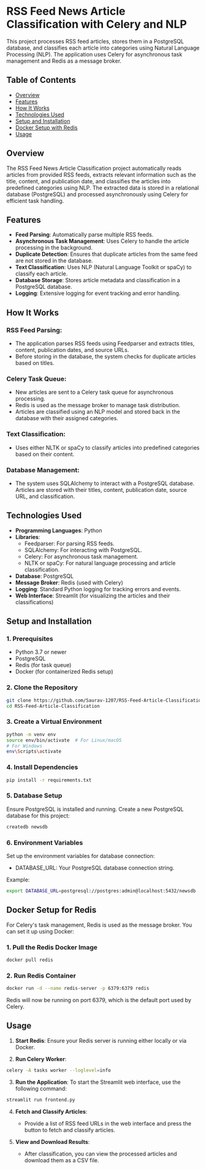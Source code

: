 # RSS Feed News Article Classification with Celery and NLP

This project processes RSS feed articles, stores them in a PostgreSQL database, and classifies each article into categories using Natural Language Processing (NLP). The application uses Celery for asynchronous task management and Redis as a message broker.

## Table of Contents
- [Overview](#overview)
- [Features](#features)
- [How It Works](#how-it-works)
- [Technologies Used](#technologies-used)
- [Setup and Installation](#setup-and-installation)
- [Docker Setup with Redis](#docker-setup-for-redis)
- [Usage](#usage)

## Overview

The RSS Feed News Article Classification project automatically reads articles from provided RSS feeds, extracts relevant information such as the title, content, and publication date, and classifies the articles into predefined categories using NLP. The extracted data is stored in a relational database (PostgreSQL) and processed asynchronously using Celery for efficient task handling.

## Features

- **Feed Parsing**: Automatically parse multiple RSS feeds.
- **Asynchronous Task Management**: Uses Celery to handle the article processing in the background.
- **Duplicate Detection**: Ensures that duplicate articles from the same feed are not stored in the database.
- **Text Classification**: Uses NLP (Natural Language Toolkit or spaCy) to classify each article.
- **Database Storage**: Stores article metadata and classification in a PostgreSQL database.
- **Logging**: Extensive logging for event tracking and error handling.

## How It Works

### RSS Feed Parsing:
- The application parses RSS feeds using Feedparser and extracts titles, content, publication dates, and source URLs.
- Before storing in the database, the system checks for duplicate articles based on titles.

### Celery Task Queue:
- New articles are sent to a Celery task queue for asynchronous processing.
- Redis is used as the message broker to manage task distribution.
- Articles are classified using an NLP model and stored back in the database with their assigned categories.

### Text Classification:
- Uses either NLTK or spaCy to classify articles into predefined categories based on their content.

### Database Management:
- The system uses SQLAlchemy to interact with a PostgreSQL database. Articles are stored with their titles, content, publication date, source URL, and classification.

## Technologies Used

- **Programming Languages**: Python
- **Libraries**:
  - Feedparser: For parsing RSS feeds.
  - SQLAlchemy: For interacting with PostgreSQL.
  - Celery: For asynchronous task management.
  - NLTK or spaCy: For natural language processing and article classification.
- **Database**: PostgreSQL
- **Message Broker**: Redis (used with Celery)
- **Logging**: Standard Python logging for tracking errors and events.
- **Web Interface**: Streamlit (for visualizing the articles and their classifications)

## Setup and Installation

### 1. Prerequisites
- Python 3.7 or newer
- PostgreSQL
- Redis (for task queue)
- Docker (for containerized Redis setup)

### 2. Clone the Repository
```bash
git clone https://github.com/Saurav-1207/RSS-Feed-Article-Classification.git
cd RSS-Feed-Article-Classification
```

### 3. Create a Virtual Environment
```bash
python -m venv env
source env/bin/activate  # For Linux/macOS
# For Windows
env\Scripts\activate
```

### 4. Install Dependencies
```bash
pip install -r requirements.txt
```

### 5. Database Setup
Ensure PostgreSQL is installed and running.
Create a new PostgreSQL database for this project:
```bash
createdb newsdb
```

### 6. Environment Variables
Set up the environment variables for database connection:
- DATABASE_URL: Your PostgreSQL database connection string.

Example:
```bash
export DATABASE_URL=postgresql://postgres:admin@localhost:5432/newsdb
```

## Docker Setup for Redis

For Celery's task management, Redis is used as the message broker. You can set it up using Docker:

### 1. Pull the Redis Docker Image
```bash
docker pull redis
```

### 2. Run Redis Container
```bash
docker run -d --name redis-server -p 6379:6379 redis
```
Redis will now be running on port 6379, which is the default port used by Celery.

## Usage

1. **Start Redis**: Ensure your Redis server is running either locally or via Docker.

2. **Run Celery Worker**:
```bash
celery -A tasks worker --loglevel=info
```

3. **Run the Application**: To start the Streamlit web interface, use the following command:
```bash
streamlit run frontend.py
```

4. **Fetch and Classify Articles**:
   - Provide a list of RSS feed URLs in the web interface and press the button to fetch and classify articles.

5. **View and Download Results**:
   - After classification, you can view the processed articles and download them as a CSV file.
